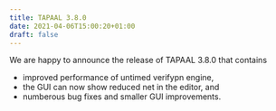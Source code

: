 ```yaml
---
title: TAPAAL 3.8.0 
date: 2021-04-06T15:00:20+01:00
draft: false
---
```


We are happy to announce the release of TAPAAL 3.8.0 that contains

   * improved performance of untimed verifypn engine,
   * the GUI can now show reduced net in the editor, and
   * numberous bug fixes and smaller GUI improvements.
    

